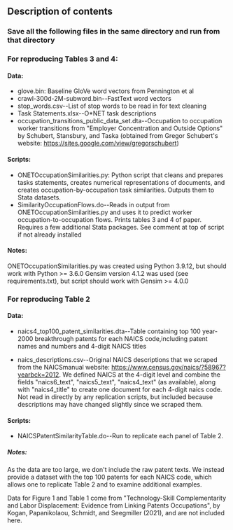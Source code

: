 ## Description of contents

### Save all the following files in the same directory and run from that directory

### For reproducing Tables 3 and 4:

#### Data:
	
 * glove.bin: Baseline GloVe word vectors from Pennington et al
 * crawl-300d-2M-subword.bin--FastText word vectors 
 * stop_words.csv--List of stop words to be read in for text cleaning
 * Task Statements.xlsx--O*NET task descriptions
 * occupation_transitions_public_data_set.dta--Occupation to occupation worker transitions
from "Employer Concentration and Outside Options" by Schubert, Stansbury, and Taska
(obtained from Gregor Schubert's website: https://sites.google.com/view/gregorschubert) 


#### Scripts:
	
 * ONETOccupationSimilarities.py: Python script that cleans and prepares tasks statements, creates numerical representations of documents, 
	 and creates occupation-by-occupation task similarities. Outputs them to Stata datasets. 
 * SimilarityOccupationFlows.do--Reads in output from ONETOccupationSimilarities.py and uses it to predict worker occupation-to-occupation flows. Prints tables 3 and 4 of paper. 
		Requires a few additional Stata packages. See comment at top of script if not already installed

#### Notes: 

ONETOccupationSimilarities.py was created using Python 3.9.12, but should work with Python >= 3.6.0
Gensim version 4.1.2 was used (see requirements.txt), but script should work with Gensim >= 4.0.0 

### For reproducing Table 2

#### Data:	

 * naics4_top100_patent_similarities.dta--Table containing top 100 year-2000 breakthrough patents 
for each NAICS code,including patent names and numbers and 4-digit NAICS titles

 * naics_descriptions.csv--Original NAICS descriptions that we scraped from the NAICSmanual website: https://www.census.gov/naics/?58967?yearbck=2012. We defined NAICS at the 
4-digit level and combine the fields "naics6_text", "naics5_text", "naics4_text" (as available), along with "naics4_title" to create one document for each 4-digit naics code.  Not read in directly by any replication scripts, but included because descriptions may have changed slightly since we scraped them. 

#### Scripts:
 * NAICSPatentSimilarityTable.do--Run to replicate each panel of Table 2. 


##### Notes:

As the data are too large, we don't include the raw patent texts. We instead provide
a dataset with the top 100 patents for each NAICS code, which allows one to replicate Table 2
and to examine additional examples. 

Data for Figure 1 and Table 1 come from "Technology-Skill Complementarity and Labor Displacement:
Evidence from Linking Patents Occupations", by Kogan, Papanikolaou, Schmidt, and Seegmiller (2021), 
and are not included here. 

